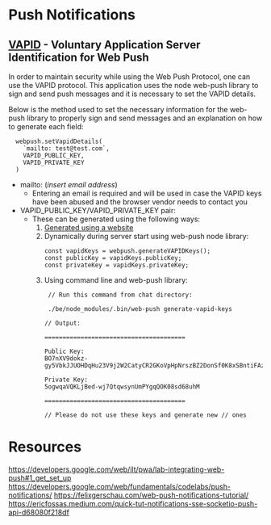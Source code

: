 # Push Notifications

## [VAPID](https://datatracker.ietf.org/doc/html/draft-ietf-webpush-vapid-01) - Voluntary Application Server Identification for Web Push
In order to maintain security while using the Web Push Protocol, one can use the VAPID protocol. This application uses the node web-push library to sign and send push messages and it is necessary to set the VAPID details.

Below is the method used to set the necessary information for the web-push library to properly sign and send messages and an explanation on how to generate each field:
```
  webpush.setVapidDetails(
    `mailto: test@test.com`,
    VAPID_PUBLIC_KEY,
    VAPID_PRIVATE_KEY
  )
```
- mailto: (*insert email address*)
    - Entering an email is required and will be used in case the VAPID keys have been abused and the browser vendor needs to contact you
- VAPID_PUBLIC_KEY/VAPID_PRIVATE_KEY pair:
    - These can be generated using the following ways:
        1. [Generated using a website](https://web-push-codelab.glitch.me/)
        2. Dynamically during server start using web-push node library:
            ```
            const vapidKeys = webpush.generateVAPIDKeys();
            const publicKey = vapidKeys.publicKey;
            const privateKey = vapidKeys.privateKey;
            ```
        3. Using command line and web-push library:
            ```
             // Run this command from chat directory:

             ./be/node_modules/.bin/web-push generate-vapid-keys 
            ```
            ```
            // Output:

            =======================================

            Public Key:
            BO7nXV9dokz-gy5VbkJJUOHDqHu23V9j2W2CatyCR2GKoVpHpNrszBZ2DonSf0K8xSBntiFAzCksRHVaJpTJ5Qs

            Private Key:
            5ogwqaVQKLjBed-wj7QtqwsynUmPYgqQOK08sd68uhM

            =======================================

            // Please do not use these keys and generate new // ones
            ```

# Resources
https://developers.google.com/web/ilt/pwa/lab-integrating-web-push#1_get_set_up
https://developers.google.com/web/fundamentals/codelabs/push-notifications/
https://felixgerschau.com/web-push-notifications-tutorial/
https://ericfossas.medium.com/quick-tut-notifications-sse-socketio-push-api-d68080f218df